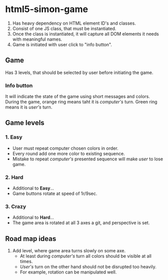 # html5-simon-game

1. Has heavy dependency on HTML element ID's and classes.
1. Consist of one JS class, that must be instantiated.
1. Once the class is instantiated, it will capture all DOM elements it needs with meaningful names.
1. Game is initiated with user click to "info button".

## Game

Has 3 levels, that should be selected by user before initiating the game.

### Info button

It will indicate the state of the game using short messages and colors.
During the game, orange ring means taht it is _computer's_ turn. Green ring means it is _user's_ turn.

## Game levels

### 1. Easy

- User must repeat computer chosen colors in order.
- Every round add one more color to existing sequence.
- Mistake to repeat _computer's_ presented sequence will make _user_ to lose game.

### 2. Hard

- Additional to **Easy**...
- Game buttons rotate at speed of 1r/9sec.

### 3. Crazy

- Additional to **Hard**...
- The game area is rotated at all 3 axes a git, and perspective is set.

## Road map ideas

1. Add level, where game area turns slowly on some axe.
   - At least during _computer's_ turn all colors should be visible at all times.
   - _User's_ turn on the other hand should not be disrupted too heavily.
   - For example, rotation can be manipulated well.
